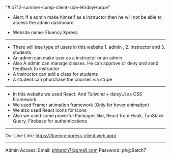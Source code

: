 "# b712-summer-camp-client-side-HridoyHoque" 
* Alert: If a admin make himself as a instructor then he will not be able to access the admin dashboard


* Website name: Fluency Xpress
--------------

* There will tree type of users in this website 1. admin , 2. instructor and 3. students
* An admin can make user as a instructor or an admin
* Also A admin can manage classes. He can approve or deny and send feedback to instructor
* A instructor can add a class for students
* A student can phurchase the courses via stripe

--------------

* In this website we used React. And Tailwind + daisyUi as CSS Framework
* We used Framer animation framework (Only for hover animation)
* We also used React icons for icons
* Also we used some powerful Packages like, React from Hook, TanStack Query, Firebase for authentications

--------------

Our Live Link: https://fluency-xpress-client.web.app/

--------------

Admin Access: 
Email: phbatch7@gmail.com
Password: ph@Batch7
